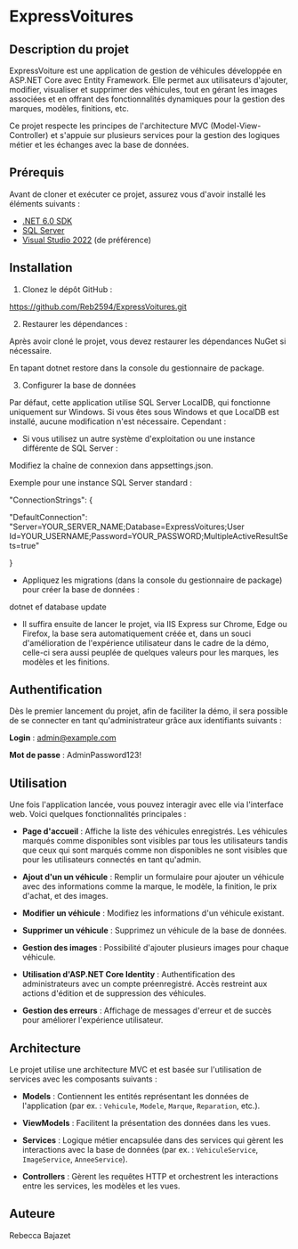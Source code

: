 # ExpressVoitures

## Description du projet

ExpressVoiture est une application de gestion de véhicules développée en ASP.NET Core avec Entity Framework. Elle permet aux utilisateurs d'ajouter, modifier, visualiser et supprimer des véhicules, tout en gérant les images associées et en offrant des fonctionnalités dynamiques pour la gestion des marques, modèles, finitions, etc.

Ce projet respecte les principes de l'architecture MVC (Model-View-Controller) et s'appuie sur plusieurs services pour la gestion des logiques métier et les échanges avec la base de données.

## Prérequis

Avant de cloner et exécuter ce projet, assurez vous d'avoir installé les éléments suivants :

- [.NET 6.0 SDK](https://dotnet.microsoft.com/download)
- [SQL Server](https://www.microsoft.com/en-us/sql-server/sql-server-downloads)
- [Visual Studio 2022](https://visualstudio.microsoft.com/vs/) (de préférence)

## Installation

1. Clonez le dépôt GitHub :

  https://github.com/Reb2594/ExpressVoitures.git

2. Restaurer les dépendances : 

Après avoir cloné le projet, vous devez restaurer les dépendances NuGet si nécessaire.

En tapant dotnet restore dans la console du gestionnaire de package.

3. Configurer la base de données

Par défaut, cette application utilise SQL Server LocalDB, qui fonctionne uniquement sur Windows. Si vous êtes sous Windows et que LocalDB est installé, aucune modification n'est nécessaire. Cependant :

- Si vous utilisez un autre système d'exploitation ou une instance différente de SQL Server :

Modifiez la chaîne de connexion dans appsettings.json.

Exemple pour une instance SQL Server standard :

"ConnectionStrings": {

  "DefaultConnection": "Server=YOUR_SERVER_NAME;Database=ExpressVoitures;User Id=YOUR_USERNAME;Password=YOUR_PASSWORD;MultipleActiveResultSets=true"

}

- Appliquez les migrations (dans la console du gestionnaire de package) pour créer la base de données :

dotnet ef database update

- Il suffira ensuite de lancer le projet, via IIS Express sur Chrome, Edge ou Firefox, la base sera automatiquement créée et, dans un souci d'amélioration de l'expérience utilisateur dans le cadre de la démo, celle-ci sera aussi  peuplée de quelques valeurs pour les marques, les modèles et les finitions.

## Authentification

Dès le premier lancement du projet, afin de faciliter la démo, il sera possible de se connecter en tant qu'administrateur grâce aux identifiants suivants :

**Login** : admin@example.com

**Mot de passe** : AdminPassword123!

## Utilisation

Une fois l'application lancée, vous pouvez interagir avec elle via l'interface web. Voici quelques fonctionnalités principales :

- **Page d'accueil** : Affiche la liste des véhicules enregistrés. 
Les véhicules marqués comme disponibles sont visibles par tous les utilisateurs tandis que ceux qui sont marqués comme non disponibles ne sont visibles que pour les utilisateurs connectés en tant qu'admin.

- **Ajout d'un un véhicule** : Remplir un formulaire pour ajouter un véhicule avec des informations comme la marque, le modèle, la finition, le prix d'achat, et des images.

- **Modifier un véhicule** : Modifiez les informations d'un véhicule existant.

- **Supprimer un véhicule** : Supprimez un véhicule de la base de données.

- **Gestion des images** : Possibilité d'ajouter plusieurs images pour chaque véhicule.

- **Utilisation d'ASP.NET Core Identity** : Authentification des administrateurs avec un compte préenregistré. Accès restreint aux actions d'édition et de suppression des véhicules.

- **Gestion des erreurs** : Affichage de messages d'erreur et de succès pour améliorer l'expérience utilisateur.
  
## Architecture

Le projet utilise une architecture MVC et est basée sur l'utilisation de services avec les composants suivants :

- **Models** : Contiennent les entités représentant les données de l'application (par ex. : `Vehicule`, `Modele`, `Marque`, `Reparation`, etc.).

- **ViewModels** : Facilitent la présentation des données dans les vues.

- **Services** : Logique métier encapsulée dans des services qui gèrent les interactions avec la base de données (par ex. : `VehiculeService`, `ImageService`, `AnneeService`).

- **Controllers** : Gèrent les requêtes HTTP et orchestrent les interactions entre les services, les modèles et les vues.

## Auteure

Rebecca Bajazet


